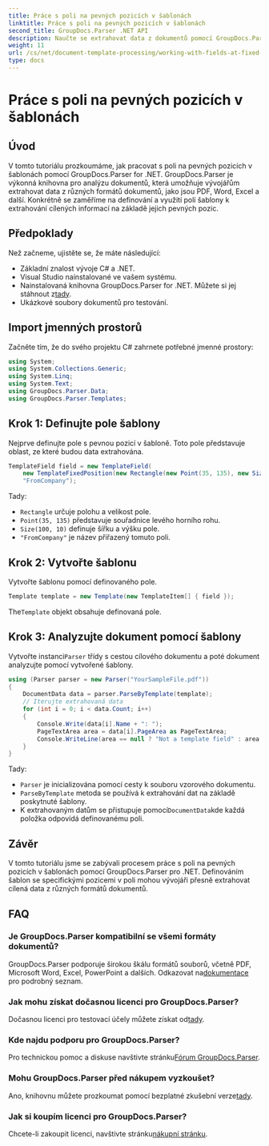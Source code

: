```yaml
---
title: Práce s poli na pevných pozicích v šablonách
linktitle: Práce s poli na pevných pozicích v šablonách
second_title: GroupDocs.Parser .NET API
description: Naučte se extrahovat data z dokumentů pomocí GroupDocs.Parser for .NET. Obsáhlý tutoriál s příklady kódu.
weight: 11
url: /cs/net/document-template-processing/working-with-fields-at-fixed-positions-in-templates/
type: docs
---
```

# Práce s poli na pevných pozicích v šablonách

## Úvod
V tomto tutoriálu prozkoumáme, jak pracovat s poli na pevných pozicích v šablonách pomocí GroupDocs.Parser for .NET. GroupDocs.Parser je výkonná knihovna pro analýzu dokumentů, která umožňuje vývojářům extrahovat data z různých formátů dokumentů, jako jsou PDF, Word, Excel a další. Konkrétně se zaměříme na definování a využití polí šablony k extrahování cílených informací na základě jejich pevných pozic.
## Předpoklady
Než začneme, ujistěte se, že máte následující:
- Základní znalost vývoje C# a .NET.
- Visual Studio nainstalované ve vašem systému.
- Nainstalovaná knihovna GroupDocs.Parser for .NET. Můžete si jej stáhnout z[tady](https://releases.groupdocs.com/parser/net/).
- Ukázkové soubory dokumentů pro testování.

## Import jmenných prostorů
Začněte tím, že do svého projektu C# zahrnete potřebné jmenné prostory:
```csharp
using System;
using System.Collections.Generic;
using System.Linq;
using System.Text;
using GroupDocs.Parser.Data;
using GroupDocs.Parser.Templates;
```
## Krok 1: Definujte pole šablony
Nejprve definujte pole s pevnou pozicí v šabloně. Toto pole představuje oblast, ze které budou data extrahována.
```csharp
TemplateField field = new TemplateField(
    new TemplateFixedPosition(new Rectangle(new Point(35, 135), new Size(100, 10))),
    "FromCompany");
```
Tady:
- `Rectangle` určuje polohu a velikost pole.
- `Point(35, 135)` představuje souřadnice levého horního rohu.
- `Size(100, 10)` definuje šířku a výšku pole.
- `"FromCompany"` je název přiřazený tomuto poli.
## Krok 2: Vytvořte šablonu
Vytvořte šablonu pomocí definovaného pole.
```csharp
Template template = new Template(new TemplateItem[] { field });
```
 The`Template` objekt obsahuje definovaná pole.
## Krok 3: Analyzujte dokument pomocí šablony
 Vytvořte instanci`Parser` třídy s cestou cílového dokumentu a poté dokument analyzujte pomocí vytvořené šablony.
```csharp
using (Parser parser = new Parser("YourSampleFile.pdf"))
{
    DocumentData data = parser.ParseByTemplate(template);
    // Iterujte extrahovaná data
    for (int i = 0; i < data.Count; i++)
    {
        Console.Write(data[i].Name + ": ");
        PageTextArea area = data[i].PageArea as PageTextArea;
        Console.WriteLine(area == null ? "Not a template field" : area.Text);
    }
}
```
Tady:
- `Parser` je inicializována pomocí cesty k souboru vzorového dokumentu.
- `ParseByTemplate` metoda se používá k extrahování dat na základě poskytnuté šablony.
-  K extrahovaným datům se přistupuje pomocí`DocumentData`kde každá položka odpovídá definovanému poli.

## Závěr
V tomto tutoriálu jsme se zabývali procesem práce s poli na pevných pozicích v šablonách pomocí GroupDocs.Parser pro .NET. Definováním šablon se specifickými pozicemi v poli mohou vývojáři přesně extrahovat cílená data z různých formátů dokumentů.

## FAQ
### Je GroupDocs.Parser kompatibilní se všemi formáty dokumentů?
 GroupDocs.Parser podporuje širokou škálu formátů souborů, včetně PDF, Microsoft Word, Excel, PowerPoint a dalších. Odkazovat na[dokumentace](https://tutorials.groupdocs.com/parser/net/) pro podrobný seznam.
### Jak mohu získat dočasnou licenci pro GroupDocs.Parser?
 Dočasnou licenci pro testovací účely můžete získat od[tady](https://purchase.groupdocs.com/temporary-license/).
### Kde najdu podporu pro GroupDocs.Parser?
 Pro technickou pomoc a diskuse navštivte stránku[Fórum GroupDocs.Parser](https://forum.groupdocs.com/c/parser/17).
### Mohu GroupDocs.Parser před nákupem vyzkoušet?
 Ano, knihovnu můžete prozkoumat pomocí bezplatné zkušební verze[tady](https://releases.groupdocs.com/).
### Jak si koupím licenci pro GroupDocs.Parser?
 Chcete-li zakoupit licenci, navštivte stránku[nákupní stránku](https://purchase.groupdocs.com/buy).
